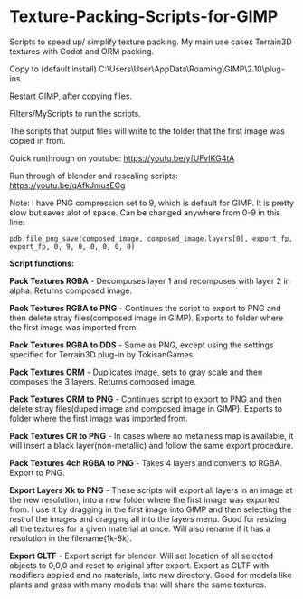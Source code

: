 # Texture-Packing-Scripts-for-GIMP

Scripts to speed up/ simplify texture packing. My main use cases Terrain3D textures with Godot and ORM packing.

Copy to (default install) C:\Users\User\AppData\Roaming\GIMP\2.10\plug-ins

Restart GIMP, after copying files.

Filters/MyScripts to run the scripts.

The scripts that output files will write to the folder that the first image was copied in from.

Quick runthrough on youtube: https://youtu.be/yfUFvIKG4tA

Run through of blender and rescaling scripts: https://youtu.be/qAfkJmusECg

Note:
I have PNG compression set to 9, which is default for GIMP. It is pretty slow but saves alot of space. Can be changed anywhere from 0-9 in this line:

    pdb.file_png_save(composed_image, composed_image.layers[0], export_fp, export_fp, 0, 9, 0, 0, 0, 0, 0)




**Script functions:**

**Pack Textures RGBA** - Decomposes layer 1 and recomposes with layer 2 in alpha. Returns composed image.

**Pack Textures RGBA to PNG** - Continues the script to export to PNG and then delete stray files(composed image in GIMP). Exports to folder where the first image was imported from.

**Pack Textures RGBA to DDS** - Same as PNG, except using the settings specified for Terrain3D plug-in by TokisanGames

**Pack Textures ORM** - Duplicates image, sets to gray scale and then composes the 3 layers. Returns composed image.

**Pack Textures ORM to PNG** - Continues script to export to PNG and then delete stray files(duped image and composed image in GIMP). Exports to folder where the first image was imported from.

**Pack Textures OR to PNG** - In cases where no metalness map is available, it will insert a black layer(non-metallic) and follow the same export procedure.

**Pack Textures 4ch RGBA to PNG** - Takes 4 layers and converts to RGBA. Export to PNG.

**Export Layers Xk to PNG** - These scripts will export all layers in an image at the new resolution, into a new folder where the first image was exported from.
I use it by dragging in the first image into GIMP and then selecting the rest of the images and dragging all into the layers menu. Good for resizing all the textures for a given material at once.
Will also rename if it has a resolution in the filename(1k-8k).

**Export GLTF** - Export script for blender. Will set location of all selected objects to 0,0,0 and reset to original after export. Export as GLTF with modifiers applied and no materials, into new directory.
Good for models like plants and grass with many models that will share the same textures.
